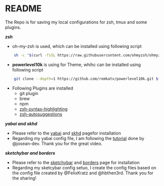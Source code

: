 # README
The Repo is for saving my local configurations for zsh, tmux and some plugins.

***zsh***
* oh-my-zsh is used, which can be installed using following script
~~~ bash
    sh -c "$(curl -fsSL https://raw.githubusercontent.com/ohmyzsh/ohmyzsh/master/tools/install.sh)" 
~~~
  * <b>powerlevel10k</b> is using for Theme, whihc can be installed using following script
  ~~~ bash
      git clone --depth=1 https://github.com/romkatv/powerlevel10k.git ${ZSH_CUSTOM:-$HOME/.oh-my-zsh/custom}/themes/powerlevel10k"
  ~~~
  * Following Plugins are installed
    * git plugin
    * brew
    * npm
    * [zsh-syntax-highlighting](https://github.com/zsh-users/zsh-syntax-highlighting/blob/master/INSTALL.md)
    * [zsh-autosuggestions](https://github.com/zsh-users/zsh-autosuggestions/blob/master/INSTALL.md)

***yabai and skhd***
* Please refer to the [yabai](https://github.com/koekeishiya/yabai) and [skhd](https://github.com/koekeishiya/skhd) pagefor installation
* Regarding my yabai config file, I am following the [tutorial](https://www.josean.com/posts/yabai-setup) done by @josean-dev. Thank you for the great video.

***sketchybar and borders***
* Please refer to the [sketchybar](https://github.com/FelixKratz/SketchyBar) and [borders](https://github.com/FelixKratz/JankyBorders) page for installation
* Regarding my sketcybar config setuo, I create the config files based on the config file created by @FelixKratz and @hbthen3rd. Thank you for the sharing!

